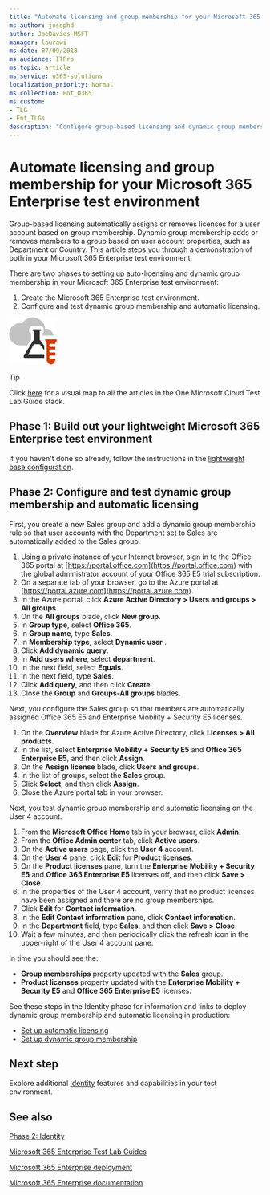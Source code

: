 ```yaml
---
title: "Automate licensing and group membership for your Microsoft 365 Enterprise test environment"
ms.author: josephd
author: JoeDavies-MSFT
manager: laurawi
ms.date: 07/09/2018
ms.audience: ITPro
ms.topic: article
ms.service: o365-solutions
localization_priority: Normal
ms.collection: Ent_O365
ms.custom: 
- TLG
- Ent_TLGs
description: "Configure group-based licensing and dynamic group membership in your Microsoft 365 Enterprise test environment."
---
```


# Automate licensing and group membership for your Microsoft 365 Enterprise test environment

Group-based licensing automatically assigns or removes licenses for a user account based on group membership. Dynamic group membership adds or removes members to a group based on user account properties, such as Department or Country. This article steps you through a demonstration of both in your Microsoft 365 Enterprise test environment.

There are two phases to setting up auto-licensing and dynamic group membership in your Microsoft 365 Enterprise test environment:

1. Create the Microsoft 365 Enterprise test environment.
2. Configure and test dynamic group membership and automatic licensing.

![Test Lab Guides for the Microsoft cloud](media/m365-enterprise-test-lab-guides/cloud-tlg-icon.png) 
    
> [!TIP]
> Click [here](http://aka.ms/catlgstack) for a visual map to all the articles in the One Microsoft Cloud Test Lab Guide stack.
  
## Phase 1: Build out your lightweight Microsoft 365 Enterprise test environment

If you haven't done so already, follow the instructions in the [lightweight base configuration](lightweight-base-configuration-microsoft-365-enterprise.md).
  
## Phase 2: Configure and test dynamic group membership and automatic licensing

First, you create a new Sales group and add a dynamic group membership rule so that user accounts with the Department set to Sales are automatically added to the Sales group.

1. Using a private instance of your Internet browser, sign in to the Office 365 portal at [https://portal.office.com](https://portal.office.com) with the global administrator account of your Office 365 E5 trial subscription.
2. On a separate tab of your browser, go to the Azure portal at [https://portal.azure.com](https://portal.azure.com).
3. In the Azure portal, click **Azure Active Directory > Users and groups > All groups**.
4. On the **All groups** blade, click **New group**.
5. In **Group type**, select **Office 365**.
6. In **Group name**, type **Sales**.
7. In **Membership type**, select **Dynamic user** .
8. Click **Add dynamic query**.
9. In **Add users where**, select **department**.
10. In the next field, select **Equals**.
11. In the next field, type **Sales**.
12. Click **Add query**, and then click **Create**.
13. Close the **Group** and **Groups-All groups** blades.

Next, you configure the Sales group so that members are automatically assigned Office 365 E5 and Enterprise Mobility + Security E5 licenses.

1. On the **Overview** blade for Azure Active Directory, click **Licenses > All products**.
2. In the list, select **Enterprise Mobility + Security E5** and **Office 365 Enterprise E5**, and then click **Assign**.
3. On the **Assign license** blade, click **Users and groups**.
4. In the list of groups, select the **Sales** group.
5. Click **Select**, and then click **Assign**.
6. Close the Azure portal tab in your browser.

Next, you test dynamic group membership and automatic licensing on the User 4 account. 

1. From the **Microsoft Office Home** tab in your browser, click **Admin**.
2. From the **Office Admin center** tab, click **Active users**.
3. On the **Active users** page, click the **User 4** account.
4. On the **User 4** pane, click **Edit** for **Product licenses**.
5. On the **Product licenses** pane, turn the **Enterprise Mobility + Security E5** and **Office 365 Enterprise E5** licenses off, and then click **Save > Close**.
6. In the properties of the User 4 account, verify that no product licenses have been assigned and there are no group memberships.
7. Click **Edit** for **Contact information**.
8. In the **Edit Contact information** pane, click **Contact information**.
9. In the **Department** field, type **Sales**, and then click **Save > Close**.
10. Wait a few minutes, and then periodically click the refresh icon in the upper-right of the User 4 account pane. 

In time you should see the:

- **Group memberships** property updated with the **Sales** group.
- **Product licenses** property updated with the **Enterprise Mobility + Security E5** and **Office 365 Enterprise E5** licenses.

See these steps in the Identity phase for information and links to deploy dynamic group membership and automatic licensing in production:

- [Set up automatic licensing](identity-group-based-licensing.md)
- [Set up dynamic group membership](identity-automatic-group-membership.md)

## Next step

Explore additional [identity](m365-enterprise-test-lab-guides.md#identity) features and capabilities in your test environment.

## See also

[Phase 2: Identity](identity-infrastructure.md)

[Microsoft 365 Enterprise Test Lab Guides](m365-enterprise-test-lab-guides.md)

[Microsoft 365 Enterprise deployment](deploy-microsoft-365-enterprise.md)

[Microsoft 365 Enterprise documentation](https://docs.microsoft.com/microsoft-365-enterprise/)
